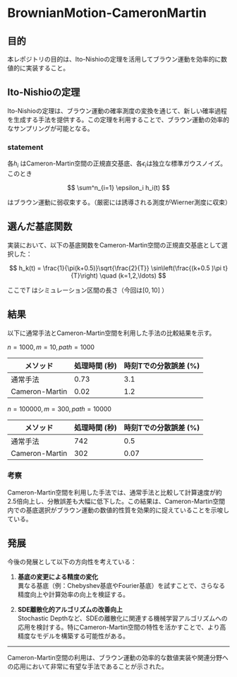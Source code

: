 
# BrownianMotion-CameronMartin

## 目的
本レポジトリの目的は、Ito-Nishioの定理を活用してブラウン運動を効率的に数値的に実装すること。

## Ito-Nishioの定理  
Ito-Nishioの定理は、ブラウン運動の確率測度の変換を通じて、新しい確率過程を生成する手法を提供する。この定理を利用することで、ブラウン運動の効率的なサンプリングが可能となる。

### statement
各$`h_i`$ はCameron-Martin空間の正規直交基底、各$`\epsilon_i`$は独立な標準ガウスノイズ。このとき

$$
\sum^n_{i=1} \epsilon_i h_i(t)
$$

はブラウン運動に弱収束する。（厳密には誘導される測度がWierner測度に収束）

## 選んだ基底関数
実装において、以下の基底関数をCameron-Martin空間の正規直交基底として選択した：

$$
h_k(t) = \frac{1}{\pi(k+0.5)}\sqrt{\frac{2}{T}} \sin\left(\frac{(k+0.5 )\pi t}{T}\right) \quad (k=1,2,\ldots)
$$

ここで$`T`$ はシミュレーション区間の長さ（今回は$`[0,10]`$ ）

## 結果
以下に通常手法とCameron-Martin空間を利用した手法の比較結果を示す。

$`n=1000, m=10, path=1000`$ 

| メソッド       | 処理時間 (秒) | 時刻Tでの分散誤差 (%) |
|----------------|---------------|--------------|
| 通常手法       | 0.73         | 3.1           |
| Cameron-Martin | 0.02           | 1.2       |


$`n=100000, m=300, path=10000`$ 

| メソッド       | 処理時間 (秒) | 時刻Tでの分散誤差 (%) |
|----------------|---------------|--------------|
| 通常手法       | 742           | 0.5          |
| Cameron-Martin | 302           | 0.07         |

### 考察
Cameron-Martin空間を利用した手法では、通常手法と比較して計算速度が約2.5倍向上し、分散誤差も大幅に低下した。この結果は、Cameron-Martin空間内での基底選択がブラウン運動の数値的性質を効果的に捉えていることを示唆している。

## 発展
今後の発展として以下の方向性を考えている：
1. **基底の変更による精度の変化**  
   異なる基底（例：Chebyshev基底やFourier基底）を試すことで、さらなる精度向上や計算効率の向上を検証する。

2. **SDE離散化的アルゴリズムの改善向上**  
   Stochastic Depthなど、SDEの離散化に関連する機械学習アルゴリズムへの応用を検討する。特にCameron-Martin空間の特性を活かすことで、より高精度なモデルを構築する可能性がある。

---

Cameron-Martin空間の利用は、ブラウン運動の効率的な数値実装や関連分野への応用において非常に有望な手法であることが示された。
